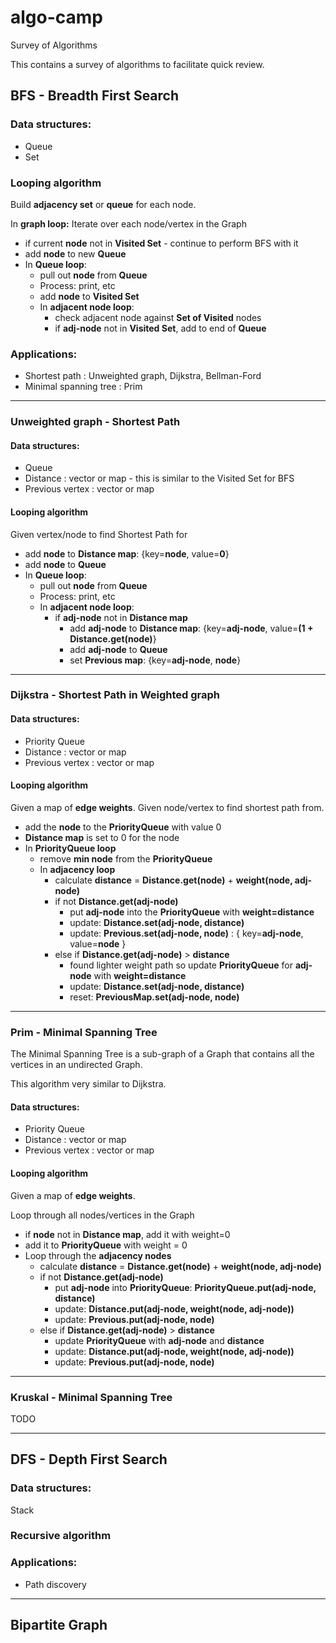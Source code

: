# algo-camp
Survey of Algorithms

This contains a survey of algorithms to facilitate quick review.

## BFS - Breadth First Search

### Data structures:
* Queue
* Set

### Looping algorithm

Build **adjacency set** or **queue** for each node.

In **graph loop:** Iterate over each node/vertex in the Graph
* if current **node** not in **Visited Set** - continue to perform BFS with it
* add **node** to new **Queue**
* In **Queue loop**:
  * pull out **node** from **Queue**
  * Process: print, etc
  * add **node** to **Visited Set**
  * In **adjacent node loop**:
    * check adjacent node against **Set of Visited** nodes
    * if **adj-node** not in **Visited Set**, add to end of **Queue**
    
### Applications: 
* Shortest path : Unweighted graph, Dijkstra, Bellman-Ford
* Minimal spanning tree : Prim

---
### Unweighted graph - Shortest Path

#### Data structures:
* Queue
* Distance : vector or map - this is similar to the Visited Set for BFS
* Previous vertex : vector or map

#### Looping algorithm

Given vertex/node to find Shortest Path for
* add **node** to **Distance map**: {key=**node**, value=**0**}
* add **node** to **Queue**
* In **Queue loop**:
  * pull out **node** from **Queue**
  * Process: print, etc
  * In **adjacent node loop**:
    * if **adj-node** not in **Distance map**
      * add **adj-node** to **Distance map**: {key=**adj-node**, value=**(1 + Distance.get(node)**}
      * add **adj-node** to **Queue**
      * set **Previous map**: {key=**adj-node**, **node**}
    
---
### Dijkstra - Shortest Path in Weighted graph

#### Data structures:
* Priority Queue
* Distance : vector or map
* Previous vertex : vector or map

#### Looping algorithm

Given a map of **edge weights**.
Given node/vertex to find shortest path from.
* add the **node** to the **PriorityQueue** with value 0
* **Distance map** is set to 0 for the node
* In **PriorityQueue loop**
  * remove **min node** from the **PriorityQueue**
  * In **adjacency loop**
    * calculate **distance** = **Distance.get(node)** + **weight(node, adj-node)**
    * if not **Distance.get(adj-node)**
      * put **adj-node** into the **PriorityQueue** with **weight=distance**
      * update: **Distance.set(adj-node, distance)**
      * update: **Previous.set(adj-node, node)** : { key=**adj-node**, value=**node** }
    * else if **Distance.get(adj-node)** > **distance**
      * found lighter weight path so update **PriorityQueue** for **adj-node** with **weight=distance**
      * update: **Distance.set(adj-node, distance)**
      * reset: **PreviousMap.set(adj-node, node)**

---
### Prim - Minimal Spanning Tree

The Minimal Spanning Tree is a sub-graph of a Graph that contains all the vertices in an undirected Graph.

This algorithm very similar to Dijkstra.

#### Data structures:
* Priority Queue
* Distance : vector or map
* Previous vertex : vector or map

#### Looping algorithm

Given a map of **edge weights**.

Loop through all nodes/vertices in the Graph
  * if **node** not in **Distance map**, add it with weight=0
  * add it to **PriorityQueue** with weight = 0
  * Loop through the **adjacency nodes** 
    * calculate **distance** = **Distance.get(node)** + **weight(node, adj-node)**
    * if not **Distance.get(adj-node)**
      * put **adj-node** into **PriorityQueue**: **PriorityQueue.put(adj-node, distance)**
      * update: **Distance.put(adj-node, weight(node, adj-node))**
      * update: **Previous.put(adj-node, node)**
    * else if **Distance.get(adj-node)** > **distance**
      * update **PriorityQueue** with **adj-node** and **distance**
      * update: **Distance.put(adj-node, weight(node, adj-node))**
      * update: **Previous.put(adj-node, node)**

---
### Kruskal - Minimal Spanning Tree

TODO

---
## DFS - Depth First Search

### Data structures:
Stack

### Recursive algorithm

### Applications:
* Path discovery

---
## Bipartite Graph



